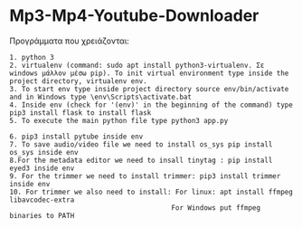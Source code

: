 # Mp3-Mp4-Youtube-Downloader

Προγράμματα που χρειάζονται: 

    1. python 3
    2. virtualenv (command: sudo apt install python3-virtualenv. Σε windows μάλλον μέσω pip). To init virtual environment type inside the project directory, virtualenv env.
    3. To start env type inside project directory source env/bin/activate and in Windows type \env\Scripts\activate.bat
    4. Inside env (check for '(env)' in the beginning of the command) type pip3 install flask to install flask
    5. To execute the main python file type python3 app.py

    6. pip3 install pytube inside env
    7. To save audio/video file we need to install os_sys pip install os_sys inside env
    8.For the metadata editor we need to insall tinytag : pip install eyed3 inside env
    9. For the trimmer we need to install trimmer: pip3 install trimmer inside env
    10. For trimmer we also need to install: For linux: apt install ffmpeg libavcodec-extra
                                            For Windows put ffmpeg binaries to PATH

    
